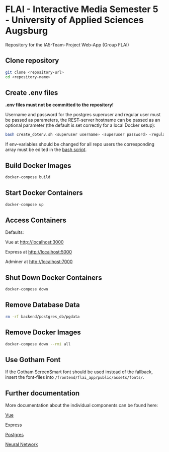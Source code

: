 # FLAI - Interactive Media Semester 5 - University of Applied Sciences Augsburg

Repository for the IA5-Team-Project Web-App (Group FLAI)

## Clone repository

```bash
git clone <repository-url>
cd <repository-name>
```

## Create .env files

**.env files must not be committed to the repository!**

Username and password for the postgres superuser and regular user must be passed as parameters, the REST-server hostname can be passed as an optional parameter (the default is set correctly for a local Docker setup):

```bash
bash create_dotenv.sh <superuser username> <superuser password> <regular user username> <regular user password> <rest-hostname>?
```

If env-variables should be changed for all repo users the corresponding array must be edited in the [bash script](./create_dotenv.sh).

## Build Docker Images

```bash
docker-compose build
```

## Start Docker Containers

```bash
docker-compose up
```

## Access Containers

Defaults:

Vue at <http://localhost:3000>

Express at <http://localhost:5000>

Adminer at <http://localhost:7000>

## Shut Down Docker Containers

```bash
docker-compose down
```

## Remove Database Data

```bash
rm -rf backend/postgres_db/pgdata
```

## Remove Docker Images

```bash
docker-compose down --rmi all
```

## Use Gotham Font

If the Gotham ScreenSmart font should be used instead of the fallback, insert the font-files into `/frontend/flai_app/public/assets/fonts/`.

## Further documentation

More documentation about the individual components can be found here:

[Vue](./frontend/flai_app/README.md)

[Express](./backend/express/README.md)

[Postgres](./backend/postgres_db/README.md)

[Neural Network](./neural_net/README.md)
